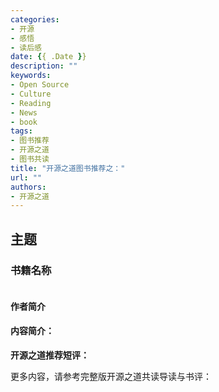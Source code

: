 ```yaml
---
categories:
- 开源
- 感悟
- 读后感
date: {{ .Date }}
description: ""
keywords:
- Open Source
- Culture
- Reading
- News
- book
tags:
- 图书推荐
- 开源之道
- 图书共读
title: "开源之道图书推荐之："
url: ""
authors:
- 开源之道
---
```


## 主题

### 书籍名称

![]()

#### 作者简介



#### 内容简介：



**开源之道推荐短评：**

> 

更多内容，请参考完整版开源之道共读导读与书评：[]()
